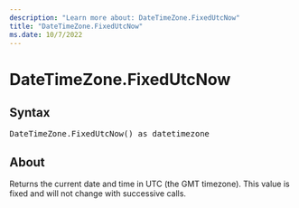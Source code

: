 ```yaml
---
description: "Learn more about: DateTimeZone.FixedUtcNow"
title: "DateTimeZone.FixedUtcNow"
ms.date: 10/7/2022
---
```

# DateTimeZone.FixedUtcNow

## Syntax

<pre>
DateTimeZone.FixedUtcNow() as datetimezone
</pre>

## About

Returns the current date and time in UTC (the GMT timezone). This value is fixed and will not change with successive calls.
